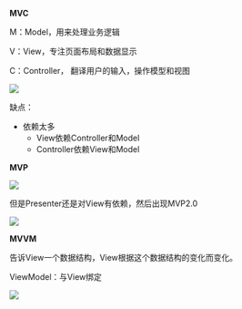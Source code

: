 **MVC**

M：Model，用来处理业务逻辑

V：View，专注页面布局和数据显示

C：Controller， 翻译用户的输入，操作模型和视图

![](C:\Users\brain\Desktop\笔记\java学习\MVC.png)

缺点：

- 依赖太多
  - View依赖Controller和Model
  - Controller依赖View和Model

**MVP**

![](C:\Users\brain\Desktop\笔记\java学习\MVP.png)

但是Presenter还是对View有依赖，然后出现MVP2.0

![](C:\Users\brain\Desktop\笔记\java学习\MVP2.png)

**MVVM**

告诉View一个数据结构，View根据这个数据结构的变化而变化。

ViewModel：与View绑定

![](C:\Users\brain\Desktop\笔记\java学习\MVVM.png)

